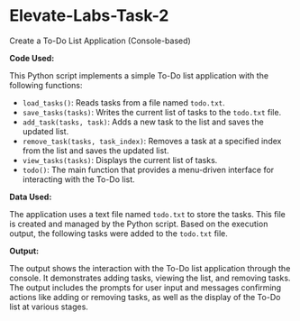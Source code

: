 # Elevate-Labs-Task-2
Create a To-Do List Application (Console-based)

**Code Used:**

This Python script implements a simple To-Do list application with the following functions:

- `load_tasks()`: Reads tasks from a file named `todo.txt`.
- `save_tasks(tasks)`: Writes the current list of tasks to the `todo.txt` file.
- `add_task(tasks, task)`: Adds a new task to the list and saves the updated list.
- `remove_task(tasks, task_index)`: Removes a task at a specified index from the list and saves the updated list.
- `view_tasks(tasks)`: Displays the current list of tasks.
- `todo()`: The main function that provides a menu-driven interface for interacting with the To-Do list.

**Data Used:**

The application uses a text file named `todo.txt` to store the tasks. This file is created and managed by the Python script. Based on the execution output, the following tasks were added to the `todo.txt` file.

**Output:**

The output shows the interaction with the To-Do list application through the console. It demonstrates adding tasks, viewing the list, and removing tasks. The output includes the prompts for user input and messages confirming actions like adding or removing tasks, as well as the display of the To-Do list at various stages.
